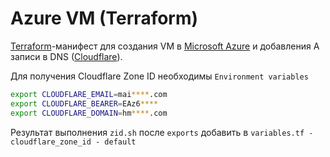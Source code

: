# Azure VM (Terraform)

[Terraform](https://www.terraform.io)-манифест для создания VM в [Microsoft Azure](https://azure.microsoft.com) и добавления A записи в DNS ([Cloudflare](https://www.cloudflare.com)).

Для получения Cloudflare Zone ID необходимы `Environment variables`

```bash
export CLOUDFLARE_EMAIL=mai****.com
export CLOUDFLARE_BEARER=EAz6****
export CLOUDFLARE_DOMAIN=hm****.com
```
Результат выполнения `zid.sh` после `exports` добавить в `variables.tf - cloudflare_zone_id - default`
